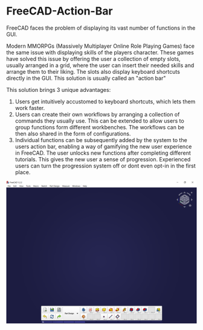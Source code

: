 # FreeCAD-Action-Bar
FreeCAD faces the problem of displaying its vast number of functions in the GUI.

Modern MMORPGs (Massively Multiplayer Online Role Playing Games) face the same issue with displaying skills of the players character. 
These games have solved this issue by offering the user a collection of empty slots, usually arranged in a grid, where the user can insert their needed skills and arrange them to their liking. The slots also display keyboard shortcuts directly in the GUI. This solution is usually called an "action bar"

This solution brings 3 unique advantages:
1. Users get intuitively accustomed to keyboard shortcuts, which lets them work faster.
2. Users can create their own workflows by arranging a collection of commands they usually use. This can be extended to allow users to group functions form different workbenches. The workflows can be then also shared in the form of configurations.
3. Individual functions can be subsequently added by the system to the users action bar, enabling a way of gamifying the new user experience in FreeCAD. The user unlocks new functions after completing different tutorials. This gives the new user a sense of progression. Experienced users can turn the progression system off or dont even opt-in in the first place.

![freecad-gui-experience-bar.png](freecad-gui-experience-bar.png)
